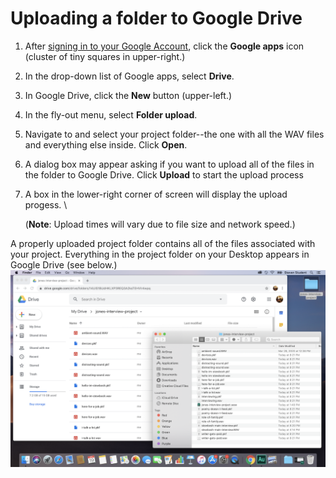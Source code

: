 # Uploading a folder to Google Drive

1. After [signing in to your Google Account](signing-in-to-your-google-account.md), click the **Google apps** icon (cluster of tiny squares in upper-right.)
2. In the drop-down list of Google apps, select **Drive**.
3. In Google Drive, click the **New** button (upper-left.)
4. In the fly-out menu, select **Folder upload**.
5. Navigate to and select your project folder--the one with all the WAV files and everything else inside. Click **Open**.
6. A dialog box may appear asking if you want to upload all of the files in the folder to Google Drive. Click **Upload** to start the upload process
7.  A box in the lower-right corner of screen will display the upload progess. \\

    (**Note**: Upload times will vary due to file size and network speed.)

A properly uploaded project folder contains all of the files associated with your project. Everything in the project folder on your Desktop appears in Google Drive (see below.) ![](../.gitbook/assets/uploading-folder-to-google-drive.png)
